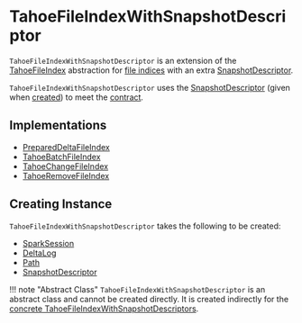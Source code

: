 # TahoeFileIndexWithSnapshotDescriptor

`TahoeFileIndexWithSnapshotDescriptor` is an extension of the [TahoeFileIndex](TahoeFileIndex.md) abstraction for [file indices](#implementations) with an extra [SnapshotDescriptor](#snapshot).

`TahoeFileIndexWithSnapshotDescriptor` uses the [SnapshotDescriptor](#snapshot) (given when [created](#creating-instance)) to meet the [contract](TahoeFileIndex.md#contract).

## Implementations

* [PreparedDeltaFileIndex](data-skipping/PreparedDeltaFileIndex.md)
* [TahoeBatchFileIndex](TahoeBatchFileIndex.md)
* [TahoeChangeFileIndex](change-data-feed/TahoeChangeFileIndex.md)
* [TahoeRemoveFileIndex](change-data-feed/TahoeRemoveFileIndex.md)

## Creating Instance

`TahoeFileIndexWithSnapshotDescriptor` takes the following to be created:

* <span id="spark"> [SparkSession](TahoeFileIndex.md#spark)
* <span id="deltaLog"> [DeltaLog](TahoeFileIndex.md#deltaLog)
* <span id="path"> [Path](TahoeFileIndex.md#path)
* <span id="snapshot"> [SnapshotDescriptor](SnapshotDescriptor.md)

!!! note "Abstract Class"
    `TahoeFileIndexWithSnapshotDescriptor` is an abstract class and cannot be created directly. It is created indirectly for the [concrete TahoeFileIndexWithSnapshotDescriptors](#implementations).
